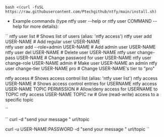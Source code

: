 ```
bash <(curl -fsSL https://raw.githubusercontent.com/Ptechgithub/ntfy/main/install.sh)
```


- Example commands (type ntfy user --help or ntfy user COMMAND --help for more details):

``
ntfy user list                     # Shows list of users (alias: 'ntfy access')
ntfy user add USER-NAME                 # Add regular user USER-NAME  
ntfy user add --role=admin USER-NAME    # Add admin user USER-NAME
ntfy user del USER-NAME                 # Delete user USER-NAME
ntfy user change-pass USER-NAME         # Change password for user USER-NAME
ntfy user change-role USER-NAME admin   # Make user USER-NAME an admin
ntfy user change-tier USER-NAME pro     # Change USER-NAME's tier to "pro"

ntfy access                            # Shows access control list (alias: 'ntfy user list')
ntfy access USER-NAME                   # Shows access control entries for USERNAME
ntfy access USER-NAME TOPIC PERMISSION  # Allow/deny access for USERNAME to TOPIC
ntfy access USER-NAME TOPIC rw   # Give (read-write) access to a specific topic

``

``
curl -d "send your message " url/topic

curl -u USER-NAME:PASSWORD -d "send your message " url/topic
``
